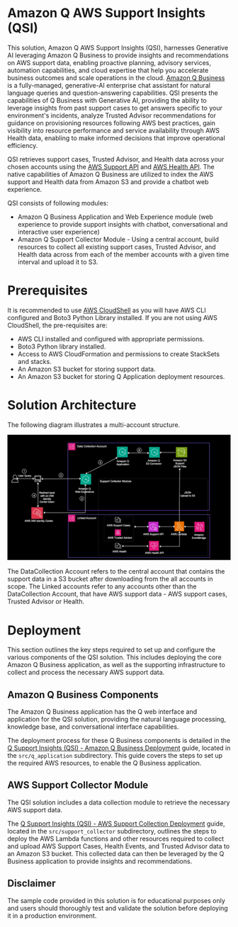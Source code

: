 # Amazon Q AWS Support Insights (QSI)


This solution, Amazon Q AWS Support Insights (QSI), harnesses Generative AI leveraging Amazon Q Business to provide insights and recommendations on AWS support data, enabling proactive planning, advisory services, automation capabilities, and cloud expertise that help you accelerate business outcomes and scale operations in the cloud. [Amazon Q Business](https://docs.aws.amazon.com/amazonq/latest/business-use-dg/what-is.html) is a fully-managed, generative-AI enterprise chat assistant for natural language queries and question-answering capabilities. QSI presents the capabilities of Q Business with Generative AI, providing the ability to leverage insights from past support cases to get answers specific to your environment's incidents, analyze Trusted Advisor recommendations for guidance on provisioning resources following AWS best practices, gain visibility into resource performance and service availability through AWS Health data, enabling to make informed decisions that improve operational efficiency. 

QSI retrieves support cases, Trusted Advisor, and Health data across your chosen accounts using the [AWS Support API](https://boto3.amazonaws.com/v1/documentation/api/latest/reference/services/support.html) and [AWS Health API](https://boto3.amazonaws.com/v1/documentation/api/latest/reference/services/health.html). The native capabilities of Amazon Q Business are utilized to index the AWS support and Health data from Amazon S3 and provide a chatbot web experience.

QSI consists of following modules:

* Amazon Q Business Application and Web Experience module (web experience to provide support insights with chatbot, conversational and interactive user experience)
* Amazon Q Support Collector Module - Using a central account, build resources to collect all existing support cases, Trusted Advisor, and Health data across from each of the member accounts with a given time interval and upload it to S3.

# Prerequisites

It is recommended to use [AWS CloudShell](https://docs.aws.amazon.com/cloudshell/latest/userguide/welcome.html) as you will have AWS CLI configured and Boto3 Python Library installed. 
If you are not using AWS CloudShell, the pre-requisites are:
* AWS CLI installed and configured with appropriate permissions.
* Boto3 Python library installed.
* Access to AWS CloudFormation and permissions to create StackSets and stacks.
* An Amazon S3 bucket for storing support data.
* An Amazon S3 bucket for storing Q Application deployment resources.


# Solution Architecture

The following diagram illustrates a multi-account structure. 

![ALT](img/qsi-arch-v1.jpg)

The DataCollection Account refers to the central account that contains the support data in a S3 bucket after downloading from the all accounts in scope. The Linked accounts refer to any accounts other than the DataCollection Account, that have AWS support data - AWS support cases, Trusted Advisor or Health. 


# Deployment
This section outlines the key steps required to set up and configure the various components of the QSI solution. This includes deploying the core Amazon Q Business application, as well as the supporting infrastructure to collect and process the necessary AWS support data.

## Amazon Q Business Components

The Amazon Q Business application has the Q web interface and application for the QSI solution, providing the natural language processing, knowledge base, and conversational interface capabilities. 

The deployment process for these Q Business components is detailed in the [Q Support Insights (QSI) - Amazon Q Business Deployment](./src/q_application/README.md) guide, located in the `src/q_application` subdirectory. This guide covers the steps to set up the required AWS resources, to enable the Q Business application.



## AWS Support Collector Module 

The QSI solution includes a data collection module to retrieve the necessary AWS support data. 

The [Q Support Insights (QSI) - AWS Support Collection Deployment](./src/support_collector/README.md) guide, located in the `src/support_collector` subdirectory, outlines the steps to deploy the AWS Lambda functions and other resources required to collect and upload AWS Support Cases, Health Events, and Trusted Advisor data to an Amazon S3 bucket. This collected data can then be leveraged by the Q Business application to provide insights and recommendations.


## Disclaimer
The sample code provided in this solution is for educational purposes only and users should thoroughly test and validate the solution before deploying it in a production environment.
